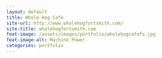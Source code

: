 ```yaml
---
layout: default
title: Whole Hog Cafe
site-url: http://www.wholehogfortsmith.com/
site-title: wholehogfortsmith.com
feat-image: /assets/images/portfolio/wholehogcafefs.jpg
feat-image-alt: Machine Power
categories: portfolio
---
```


